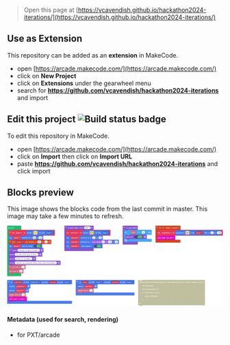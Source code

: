  


> Open this page at [https://vcavendish.github.io/hackathon2024-iterations/](https://vcavendish.github.io/hackathon2024-iterations/)

## Use as Extension

This repository can be added as an **extension** in MakeCode.

* open [https://arcade.makecode.com/](https://arcade.makecode.com/)
* click on **New Project**
* click on **Extensions** under the gearwheel menu
* search for **https://github.com/vcavendish/hackathon2024-iterations** and import

## Edit this project ![Build status badge](https://github.com/vcavendish/hackathon2024-iterations/workflows/MakeCode/badge.svg)

To edit this repository in MakeCode.

* open [https://arcade.makecode.com/](https://arcade.makecode.com/)
* click on **Import** then click on **Import URL**
* paste **https://github.com/vcavendish/hackathon2024-iterations** and click import

## Blocks preview

This image shows the blocks code from the last commit in master.
This image may take a few minutes to refresh.

![A rendered view of the blocks](https://github.com/vcavendish/hackathon2024-iterations/raw/master/.github/makecode/blocks.png)

#### Metadata (used for search, rendering)

* for PXT/arcade
<script src="https://makecode.com/gh-pages-embed.js"></script><script>makeCodeRender("{{ site.makecode.home_url }}", "{{ site.github.owner_name }}/{{ site.github.repository_name }}");</script>

